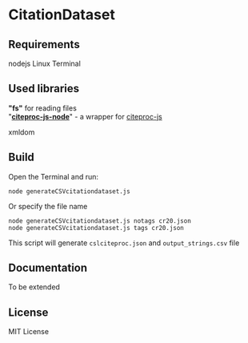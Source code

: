 # CitationDataset

## Requirements
 
 nodejs
 Linux Terminal

## Used libraries
<p><strong>"fs"</strong> for reading files<br />"<a href="https://www.npmjs.com/package/citeproc-js-node" target="_blank" rel="noopener"><strong>citeproc-js-node</strong></a>" - a wrapper for <a href="https://github.com/Juris-M/citeproc-js" target="_blank" rel="noopener">citeproc-js</a></p>
xmldom

## Build

Open the Terminal and run:

    node generateCSVcitationdataset.js

Or specify the file name

    node generateCSVcitationdataset.js notags cr20.json
    node generateCSVcitationdataset.js tags cr20.json

 
This script will generate `cslciteproc.json` and `output_strings.csv` file

## Documentation

To be extended

## License

MIT License
